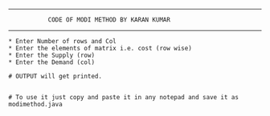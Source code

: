 *******************************************************************************
               CODE OF MODI METHOD BY KARAN KUMAR
*******************************************************************************



    * Enter Number of rows and Col
    * Enter the elements of matrix i.e. cost (row wise)
    * Enter the Supply (row)
    * Enter the Demand (col)
    
    # OUTPUT will get printed.
    
    
    # To use it just copy and paste it in any notepad and save it as modimethod.java
    